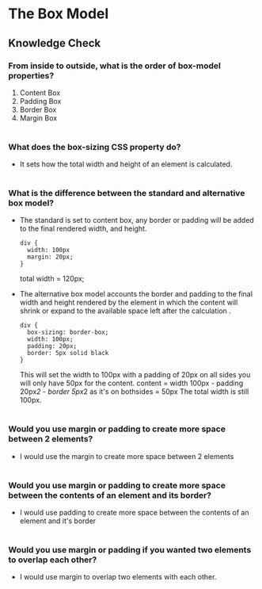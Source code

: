 # The Box Model

## Knowledge Check

### From inside to outside, what is the order of box-model properties?

1. Content Box
2. Padding Box
3. Border Box
4. Margin Box
   <br />
   <br />

### What does the box-sizing CSS property do?

- It sets how the total width and height of an element is calculated.
  <br />
  <br />

### What is the difference between the standard and alternative box model?

- The standard is set to content box, any border or padding will be added to the final rendered width, and height.

  ```
  div {
    width: 100px
    margin: 20px;
  }
  ```

  total width = 120px;

- The alternative box model accounts the border and padding to the final width and height rendered by the element in which the content will shrink or expand to the available space left after the calculation .
  ```
  div {
    box-sizing: border-box;
    width: 100px;
    padding: 20px;
    border: 5px solid black
  }
  ```
  This will set the width to 100px with a padding of 20px on all sides you will only have 50px for the content. content = width 100px - padding 20px*2 - border 5px*2 as it's on bothsides = 50px
  The total width is still 100px.
  <br />
  <br />

### Would you use margin or padding to create more space between 2 elements?

- I would use the margin to create more space between 2 elements
  <br />
  <br />

### Would you use margin or padding to create more space between the contents of an element and its border?

- I would use padding to create more space between the contents of an element and it's border
  <br />
  <br />

### Would you use margin or padding if you wanted two elements to overlap each other?

- I would use margin to overlap two elements with each other.
